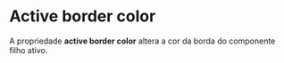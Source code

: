 # Active border color

A propriedade **active border color** altera a cor da borda do componente filho ativo.